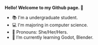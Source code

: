 **Hello! Welcome to my Github page. 🤎**

- 📚 I'm a undergraduate student.
- 💻 I'm majoring in computer science.
- 🎀 Pronouns: She/Her/Hers.
- 🌱 I’m currently learning Godot, Blender.

<!--
**golden-fox07/golden-fox07** is a ✨ _special_ ✨ repository because its `README.md` (this file) appears on your GitHub profile.

Here are some ideas to get you started:

- 🔭 I’m currently working on ...
- 🌱 I’m currently learning ...
- 👯 I’m looking to collaborate on ...
- 🤔 I’m looking for help with ...
- 💬 Ask me about ...
- 📫 How to reach me: ...
- 😄 Pronouns: ...
- ⚡ Fun fact: ...
-->
